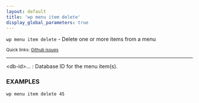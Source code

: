 ```yaml
---
layout: default
title: 'wp menu item delete'
display_global_parameters: true
---
```


`wp menu item delete` - Delete one or more items from a menu

<small>Quick links: <a href="https://github.com/wp-cli/wp-cli/issues?q=is%3Aopen+label%3Acommand%3Amenu-item-delete+sort%3Aupdated-desc">Github issues</a></small>

<hr />

&lt;db-id&gt;...
: Database ID for the menu item(s).

### EXAMPLES

    wp menu item delete 45



